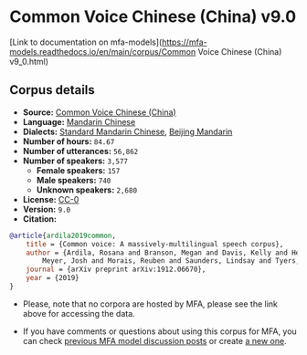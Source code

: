 
# Common Voice Chinese (China) v9.0

[Link to documentation on mfa-models](https://mfa-models.readthedocs.io/en/main/corpus/Common Voice Chinese (China) v9_0.html)

## Corpus details

- **Source:** [Common Voice Chinese (China)](https://voice.mozilla.org/en/datasets)
- **Language:** [Mandarin Chinese](https://en.wikipedia.org/wiki/Mandarin_Chinese)
- **Dialects:** [Standard Mandarin Chinese](https://en.wikipedia.org/wiki/Standard_Chinese), [Beijing Mandarin](https://en.wikipedia.org/wiki/Beijing_dialect)
- **Number of hours:** `84.67`
- **Number of utterances:** `56,862`
- **Number of speakers:** `3,577`
  - **Female speakers:** `157`
  - **Male speakers:** `740`
  - **Unknown speakers:** `2,680`
- **License:** [CC-0](https://creativecommons.org/publicdomain/zero/1.0/)
- **Version:** `9.0`
- **Citation:**
```bibtex
@article{ardila2019common,
	title = {Common voice: A massively-multilingual speech corpus},
	author = {Ardila, Rosana and Branson, Megan and Davis, Kelly and Henretty, Michael and Kohler, Michael and
		Meyer, Josh and Morais, Reuben and Saunders, Lindsay and Tyers, Francis M and Weber, Gregor},
	journal = {arXiv preprint arXiv:1912.06670},
	year = {2019}
}
```

- Please, note that no corpora are hosted by MFA, please see the link above for accessing the data.

- If you have comments or questions about using this corpus for MFA, you can check [previous MFA model discussion posts](https://github.com/MontrealCorpusTools/mfa-models/discussions?discussions_q=Common+Voice+Chinese+China+v9.0) or create [a new one](https://github.com/MontrealCorpusTools/mfa-models/discussions/new).
